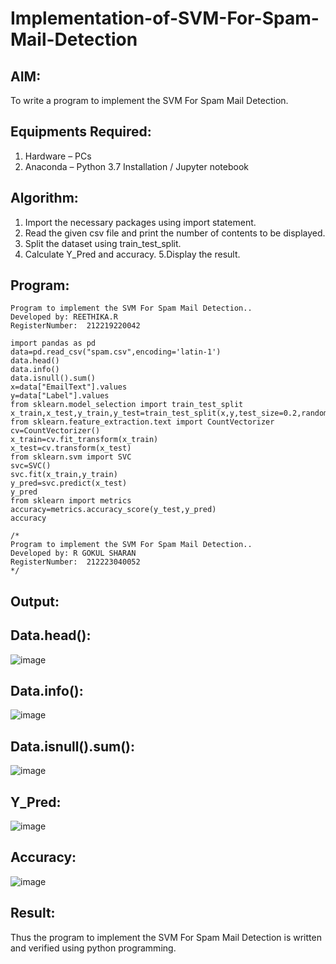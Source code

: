 # Implementation-of-SVM-For-Spam-Mail-Detection

## AIM:
To write a program to implement the SVM For Spam Mail Detection.

## Equipments Required:
1. Hardware – PCs
2. Anaconda – Python 3.7 Installation / Jupyter notebook

## Algorithm:
1. Import the necessary packages using import statement.
2. Read the given csv file and print the number of contents to be displayed. 
3. Split the dataset using train_test_split.
4. Calculate Y_Pred and accuracy. 5.Display the result.

## Program:
```
Program to implement the SVM For Spam Mail Detection..
Developed by: REETHIKA.R
RegisterNumber:  212219220042

import pandas as pd
data=pd.read_csv("spam.csv",encoding='latin-1')
data.head()
data.info()
data.isnull().sum()
x=data["EmailText"].values
y=data["Label"].values
from sklearn.model_selection import train_test_split 
x_train,x_test,y_train,y_test=train_test_split(x,y,test_size=0.2,random_state=0)
from sklearn.feature_extraction.text import CountVectorizer
cv=CountVectorizer()
x_train=cv.fit_transform(x_train)
x_test=cv.transform(x_test)
from sklearn.svm import SVC
svc=SVC()
svc.fit(x_train,y_train)
y_pred=svc.predict(x_test)
y_pred
from sklearn import metrics
accuracy=metrics.accuracy_score(y_test,y_pred)
accuracy
```
```
/*
Program to implement the SVM For Spam Mail Detection..
Developed by: R GOKUL SHARAN
RegisterNumber:  212223040052
*/
```

## Output:
## Data.head():
![image](https://github.com/Gokztechz/Implementation-of-SVM-For-Spam-Mail-Detection/assets/117667038/afdc14d2-1cd5-4368-911c-16118ba3da1f)
## Data.info():
![image](https://github.com/Gokztechz/Implementation-of-SVM-For-Spam-Mail-Detection/assets/117667038/2d3976bf-023c-4f43-98db-155dd6d641ec)
## Data.isnull().sum():
![image](https://github.com/Gokztechz/Implementation-of-SVM-For-Spam-Mail-Detection/assets/117667038/1736a221-9f21-45e8-a2da-cdbe7773fc0e)
## Y_Pred:
![image](https://github.com/Gokztechz/Implementation-of-SVM-For-Spam-Mail-Detection/assets/117667038/bfe9fed2-4868-4bf6-8fa9-6cd390ed24ab)
## Accuracy:
![image](https://github.com/Gokztechz/Implementation-of-SVM-For-Spam-Mail-Detection/assets/117667038/b93254e9-4342-4b96-ad79-5221865423fd)

## Result:
Thus the program to implement the SVM For Spam Mail Detection is written and verified using python programming.
